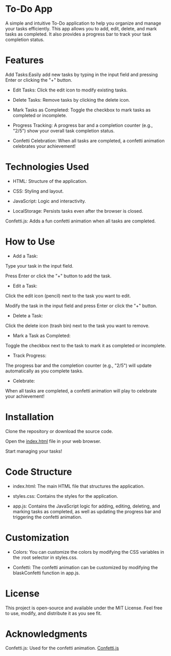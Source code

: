 # To-Do App
A simple and intuitive To-Do application to help you organize and manage your tasks efficiently. This app allows you to add, edit, delete, and mark tasks as completed. It also provides a progress bar to track your task completion status.

# Features
Add Tasks:Easily add new tasks by typing in the input field and pressing Enter or clicking the "+" button.

- Edit Tasks: Click the edit icon to modify existing tasks.

- Delete Tasks: Remove tasks by clicking the delete icon.

- Mark Tasks as Completed: Toggle the checkbox to mark tasks as completed or incomplete.

- Progress Tracking: A progress bar and a completion counter (e.g., "2/5") show your overall task completion status.

- Confetti Celebration: When all tasks are completed, a confetti animation celebrates your achievement! 

# Technologies Used

- HTML: Structure of the application.

- CSS: Styling and layout.

- JavaScript: Logic and interactivity.

- LocalStorage: Persists tasks even after the browser is closed.

Confetti.js: Adds a fun confetti animation when all tasks are completed.

# How to Use
- Add a Task:

Type your task in the input field.

Press Enter or click the "+" button to add the task.

- Edit a Task:

Click the edit icon (pencil) next to the task you want to edit.

Modify the task in the input field and press Enter or click the "+" button.

- Delete a Task:

Click the delete icon (trash bin) next to the task you want to remove.

- Mark a Task as Completed:

Toggle the checkbox next to the task to mark it as completed or incomplete.

- Track Progress:

The progress bar and the completion counter (e.g., "2/5") will update automatically as you complete tasks.

- Celebrate:

When all tasks are completed, a confetti animation will play to celebrate your achievement!

# Installation
Clone the repository or download the source code.

Open the [index.html](https://github.com/Kaletsidikk/CodeAlpha_To-do_List_web_app/blob/main/index.html) file in your web browser.

Start managing your tasks!

# Code Structure

- index.html: The main HTML file that structures the application.

- styles.css: Contains the styles for the application.

- app.js: Contains the JavaScript logic for adding, editing, deleting, and marking tasks as completed, as well as updating the progress bar and triggering the confetti animation.

# Customization
- Colors: You can customize the colors by modifying the CSS variables in the :root selector in styles.css.

- Confetti: The confetti animation can be customized by modifying the blaskConfetti function in app.js.

# License
This project is open-source and available under the MIT License. Feel free to use, modify, and distribute it as you see fit.

# Acknowledgments
Confetti.js: Used for the confetti animation. [Confetti.js](https://confetti.js.org/)
